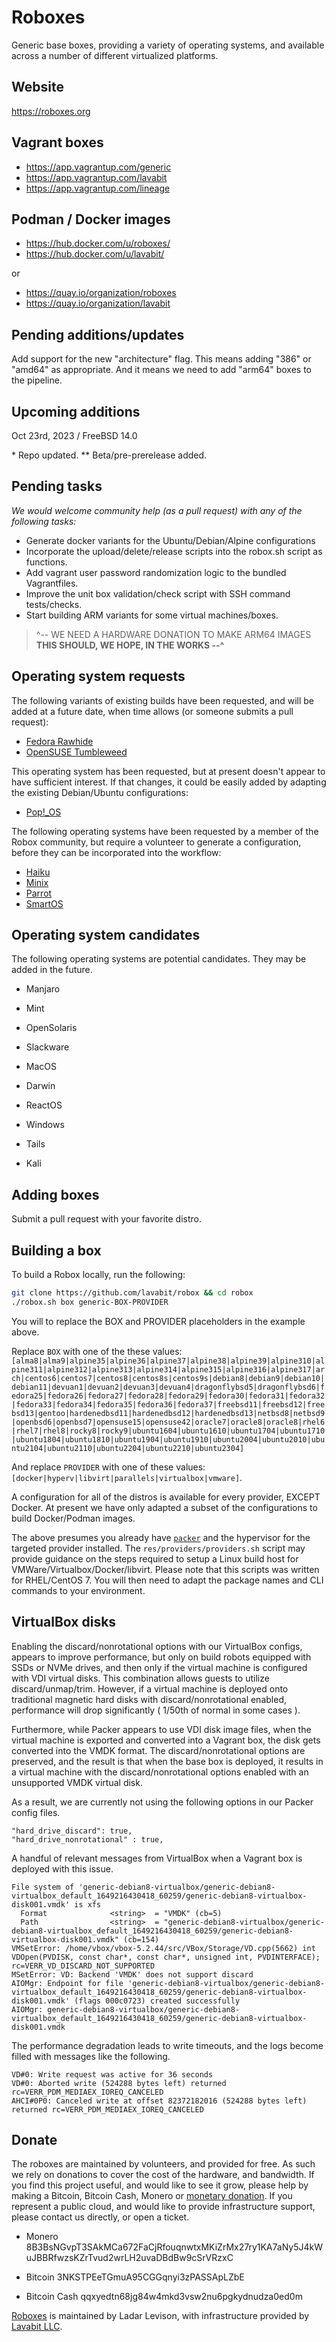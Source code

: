 
# Roboxes

Generic base boxes, providing a variety of operating systems, and available across a number of different virtualized platforms.

## Website

https://roboxes.org

## Vagrant boxes

* https://app.vagrantup.com/generic
* https://app.vagrantup.com/lavabit
* https://app.vagrantup.com/lineage

## Podman / Docker images

* https://hub.docker.com/u/roboxes/
* https://hub.docker.com/u/lavabit/

or

* https://quay.io/organization/roboxes
* https://quay.io/organization/lavabit

## Pending additions/updates

Add support for the new "architecture" flag. This means adding "386" or "amd64" as appropriate. And it means we need to add "arm64" boxes to the pipeline.

## Upcoming additions

Oct 23rd, 2023 / FreeBSD 14.0

\* Repo updated.
\*\* Beta/pre-prerelease added.

## Pending tasks

_We would welcome community help (as a pull request) with any of the following tasks:_

* Generate docker variants for the Ubuntu/Debian/Alpine configurations
* Incorporate the upload/delete/release scripts into the robox.sh script as functions.
* Add vagrant user password randomization logic to the bundled Vagrantfiles.
* Improve the unit box validation/check script with SSH command tests/checks.
* Start building ARM variants for some virtual machines/boxes.
> ^-- WE NEED A HARDWARE DONATION TO MAKE ARM64 IMAGES
> **THIS SHOULD, WE HOPE, IN THE WORKS --^**

## Operating system requests

The following variants of existing builds have been requested, and will be added at a future date, when time allows (or someone submits a pull request):

* [Fedora Rawhide](https://fedoraproject.org/wiki/Releases/Rawhide)
* [OpenSUSE Tumbleweed](https://software.opensuse.org/distributions/tumbleweed)

This operating system has been requested, but at present doesn't appear to have sufficient interest. If that changes, it could be easily added by adapting the existing Debian/Ubuntu configurations:

* [Pop\!\_OS](https://pop.system76.com/)

The following operating systems have been requested by a member of the Robox community, but require a volunteer to generate a configuration, before they can be incorporated into the workflow:

* [Haiku](https://www.haiku-os.org/get-haiku/)
* [Minix](https://www.minix3.org/)
* [Parrot](https://www.parrotsec.org/)
* [SmartOS](https://www.joyent.com/smartos)

## Operating system candidates

The following operating systems are potential candidates. They may be added in the future.

* Manjaro
* Mint
* OpenSolaris
* Slackware

* MacOS
* Darwin

* ReactOS
* Windows

* Tails
* Kali

## Adding boxes

Submit a pull request with your favorite distro.

## Building a box

To build a Robox locally, run the following:

```bash
git clone https://github.com/lavabit/robox && cd robox
./robox.sh box generic-BOX-PROVIDER
```

You will to replace the BOX and PROVIDER placeholders in the example above.

Replace `BOX` with one of the these values:  `[alma8|alma9|alpine35|alpine36|alpine37|alpine38|alpine39|alpine310|alpine311|alpine312|alpine313|alpine314|alpine315|alpine316|alpine317|arch|centos6|centos7|centos8|centos8s|centos9s|debian8|debian9|debian10|debian11|devuan1|devuan2|devuan3|devuan4|dragonflybsd5|dragonflybsd6|fedora25|fedora26|fedora27|fedora28|fedora29|fedora30|fedora31|fedora32|fedora33|fedora34|fedora35|fedora36|fedora37|freebsd11|freebsd12|freebsd13|gentoo|hardenedbsd11|hardenedbsd12|hardenedbsd13|netbsd8|netbsd9|openbsd6|openbsd7|opensuse15|opensuse42|oracle7|oracle8|oracle8|rhel6|rhel7|rhel8|rocky8|rocky9|ubuntu1604|ubuntu1610|ubuntu1704|ubuntu1710|ubuntu1804|ubuntu1810|ubuntu1904|ubuntu1910|ubuntu2004|ubuntu2010|ubuntu2104|ubuntu2110|ubuntu2204|ubuntu2210|ubuntu2304]`

And replace `PROVIDER` with one of these values: `[docker|hyperv|libvirt|parallels|virtualbox|vmware]`.

A configuration for all of the distros is available for every provider, EXCEPT Docker. At present we have only adapted a subset of the configurations to build Docker/Podman images.

The above presumes you already have [`packer`](https://www.packer.io/) and the hypervisor for the targeted provider installed. The `res/providers/providers.sh` script may provide guidance on the steps required to setup a Linux build host for VMWare/Virtualbox/Docker/libvirt. Please note that this scripts was written for RHEL/CentOS 7. You will then need to adapt the package names and CLI commands to your environment.

## VirtualBox disks

Enabling the discard/nonrotational options with our VirtualBox configs, appears to improve performance, but only on build robots equipped with SSDs or NVMe drives, and then only if the virtual machine is configured with VDI virtual disks. This combination allows guests to utilize discard/unmap/trim. However, if a virtual machine is deployed onto traditional magnetic hard disks with discard/nonrotational enabled, performance will drop significantly ( 1/50th of normal in some cases ).

Furthermore, while Packer appears to use VDI disk image files, when the virtual machine is exported and converted into a Vagrant box, the disk gets converted into the VMDK format. The discard/nonrotational options are preserved, and the result is that when the base box is deployed, it results in a virtual machine with the discard/nonrotational options enabled with an unsupported VMDK virtual disk.

As a result, we are currently not using the following options in our Packer config files.
```
"hard_drive_discard": true,
"hard_drive_nonrotational" : true,
```
A handful of relevant messages from VirtualBox when a Vagrant box is deployed with this issue.
```
File system of 'generic-debian8-virtualbox/generic-debian8-virtualbox_default_1649216430418_60259/generic-debian8-virtualbox-disk001.vmdk' is xfs
  Format              <string>  = "VMDK" (cb=5)
  Path                <string>  = "generic-debian8-virtualbox/generic-debian8-virtualbox_default_1649216430418_60259/generic-debian8-virtualbox-disk001.vmdk" (cb=154)
VMSetError: /home/vbox/vbox-5.2.44/src/VBox/Storage/VD.cpp(5662) int VDOpen(PVDISK, const char*, const char*, unsigned int, PVDINTERFACE); rc=VERR_VD_DISCARD_NOT_SUPPORTED
MSetError: VD: Backend 'VMDK' does not support discard
AIOMgr: Endpoint for file 'generic-debian8-virtualbox/generic-debian8-virtualbox_default_1649216430418_60259/generic-debian8-virtualbox-disk001.vmdk' (flags 000c0723) created successfully
AIOMgr: generic-debian8-virtualbox/generic-debian8-virtualbox_default_1649216430418_60259/generic-debian8-virtualbox-disk001.vmdk
```
The performance degradation leads to write timeouts, and the logs become filled with messages like the following.
```
VD#0: Write request was active for 36 seconds
VD#0: Aborted write (524288 bytes left) returned rc=VERR_PDM_MEDIAEX_IOREQ_CANCELED
AHCI#0P0: Canceled write at offset 82372182016 (524288 bytes left) returned rc=VERR_PDM_MEDIAEX_IOREQ_CANCELED
```

## Donate

The roboxes are maintained by volunteers, and provided for free. As such we rely on donations to cover the cost of the hardware, and bandwidth. If you find this project useful, and would like to see it grow, please help by making a Bitcoin, Bitcoin Cash, Monero or [monetary donation](https://www.paypal.com/cgi-bin/webscr?cmd=_s-xclick&hosted_button_id=99THGS6F4HGLU&source=url). If you represent a public cloud, and would like to provide infrastructure support, please contact us directly, or open a ticket.

* Monero
8B3BsNGvpT3SAkMCa672FaCjRfouqnwtxMKiZrMx27ry1KA7aNy5J4kWuJBBRfwzsKZrTvud2wrLH2uvaDBdBw9cSrVRzxC

* Bitcoin
3NKSTPEeTGmuA95CGGqnyi3zPASSApLZbE

* Bitcoin Cash
qqxyedtn68jg84w4mkd3vsw2nu6pgkydnudza0ed0m

[Roboxes](https://roboxes.org) is maintained by Ladar Levison, with infrastructure provided by [Lavabit LLC](https://lavabit.com).
